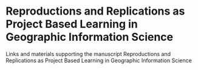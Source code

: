 # Reproductions and Replications as Project Based Learning in Geographic Information Science
Links and materials supporting the manuscript Reproductions and Replications as Project Based Learning in Geographic Information Science
